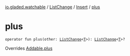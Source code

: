 [io.gladed.watchable](../../index.md) / [ListChange](../index.md) / [Insert](index.md) / [plus](./plus.md)

# plus

`operator fun plus(other: `[`ListChange`](../index.md)`<`[`T`](index.md#T)`>): `[`ListChange`](../index.md)`<`[`T`](index.md#T)`>?`

Overrides [Addable.plus](../../-addable/plus.md)


